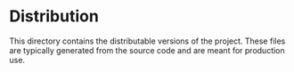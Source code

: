 # Distribution

This directory contains the distributable versions of the project. These files
are typically generated from the source code and are meant for production use.

